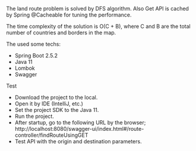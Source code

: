 The land route problem is solved by DFS algorithm. 
Also Get API is cached by Spring @Cacheable for tuning the performance.

The time complexity of the solution is O(C + B), where C and B are the total number of countries and borders in the map.

The used some techs:
- Spring Boot 2.5.2
- Java 11
- Lombok
- Swagger

Test
- Download the project to the local.
- Open it by IDE (IntelliJ, etc.)
- Set the project SDK to the Java 11.
- Run the project.
- After startup, go to the following URL by the browser;
http://localhost:8080/swagger-ui/index.html#/route-controller/findRouteUsingGET
- Test API with the origin and destination parameters.
